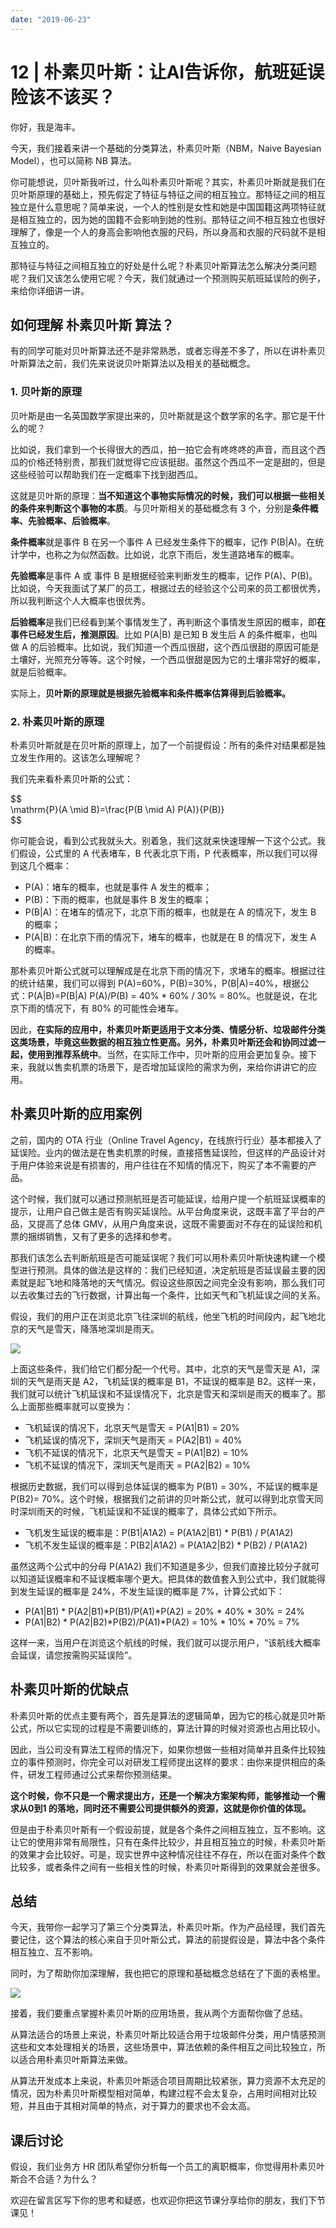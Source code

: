 ```yaml
---
date: "2019-06-23"
---  
```

      
# 12 | 朴素贝叶斯：让AI告诉你，航班延误险该不该买？
你好，我是海丰。

今天，我们接着来讲一个基础的分类算法，朴素贝叶斯（NBM，Naive Bayesian Model），也可以简称 NB 算法。

你可能想说，贝叶斯我听过，什么叫朴素贝叶斯呢？其实，朴素贝叶斯就是我们在贝叶斯原理的基础上，预先假定了特征与特征之间的相互独立。那特征之间的相互独立是什么意思呢？简单来说，一个人的性别是女性和她是中国国籍这两项特征就是相互独立的，因为她的国籍不会影响到她的性别。那特征之间不相互独立也很好理解了，像是一个人的身高会影响他衣服的尺码，所以身高和衣服的尺码就不是相互独立的。

那特征与特征之间相互独立的好处是什么呢？朴素贝叶斯算法怎么解决分类问题呢？我们又该怎么使用它呢？今天，我们就通过一个预测购买航班延误险的例子，来给你详细讲一讲。

## 如何理解 朴素贝叶斯 算法？

有的同学可能对贝叶斯算法还不是非常熟悉，或者忘得差不多了，所以在讲朴素贝叶斯算法之前，我们先来说说贝叶斯算法以及相关的基础概念。

### 1\. 贝叶斯的原理

贝叶斯是由一名英国数学家提出来的，贝叶斯就是这个数学家的名字。那它是干什么的呢？

比如说，我们拿到一个长得很大的西瓜，拍一拍它会有咚咚咚的声音，而且这个西瓜的价格还特别贵，那我们就觉得它应该挺甜。虽然这个西瓜不一定是甜的，但是这些经验可以帮助我们在一定概率下找到甜西瓜。

<!-- [[[read_end]]] -->

这就是贝叶斯的原理：**当不知道这个事物实际情况的时候，我们可以根据一些相关的条件来判断这个事物的本质**。与贝叶斯相关的基础概念有 3 个，分别是**条件概率、先验概率、后验概率**。

**条件概率**就是事件 B 在另一个事件 A 已经发生条件下的概率，记作 P\(B|A\)。在统计学中，也称之为似然函数。比如说，北京下雨后，发生道路堵车的概率。

**先验概率**是事件 A 或 事件 B 是根据经验来判断发生的概率，记作 P\(A\)、P\(B\)。比如说，今天我面试了某厂的员工，根据过去的经验这个公司来的员工都很优秀，所以我判断这个人大概率也很优秀。

**后验概率**是我们已经看到某个事情发生了，再判断这个事情发生原因的概率，即**在事件已经发生后，推测原因**。比如 P\(A|B\) 是已知 B 发生后 A 的条件概率，也叫做 A 的后验概率。比如说，我们知道一个西瓜很甜，这个西瓜很甜的原因可能是土壤好，光照充分等等。这个时候，一个西瓜很甜是因为它的土壤非常好的概率，就是后验概率。

实际上，**贝叶斯的原理就是根据先验概率和条件概率估算得到后验概率。**

### 2\. 朴素贝叶斯的原理

朴素贝叶斯就是在贝叶斯的原理上，加了一个前提假设：所有的条件对结果都是独立发生作用的。这该怎么理解呢？

我们先来看朴素贝叶斯的公式：

\$\$  
\\mathrm\{P\}\(A \\mid B\)=\\frac\{P\(B \\mid A\) P\(A\)\}\{P\(B\)\}  
\$\$

你可能会说，看到公式我就头大。别着急，我们这就来快速理解一下这个公式。我们假设，公式里的 A 代表堵车，B 代表北京下雨，P 代表概率，所以我们可以得到这几个概率：

* P\(A\)：堵车的概率，也就是事件 A 发生的概率；
* P\(B\)：下雨的概率，也就是事件 B 发生的概率；
* P\(B|A\)：在堵车的情况下，北京下雨的概率，也就是在 A 的情况下，发生 B 的概率；
* P\(A|B\)：在北京下雨的情况下，堵车的概率，也就是在 B 的情况下，发生 A 的概率。

那朴素贝叶斯公式就可以理解成是在北京下雨的情况下，求堵车的概率。根据过往的统计结果，我们可以得到 P\(A\)=60\%，P\(B\)=30\%，P\(B|A\)=40\%，根据公式：P\(A|B\)=P\(B|A\) P\(A\)/P\(B\) = 40\% \* 60\% / 30\% = 80\%。也就是说，在北京下雨的情况下，有 80\% 的可能性会堵车。

因此，**在实际的应用中，朴素贝叶斯更适用于文本分类、情感分析、垃圾邮件分类这类场景，毕竟这些数据的相互独立性更高。另外，朴素贝叶斯还会和协同过滤一起，使用到推荐系统中**。当然，在实际工作中，贝叶斯的应用会更加复杂。接下来，我就以售卖机票的场景下，是否增加延误险的需求为例，来给你讲讲它的应用。

## 朴素贝叶斯的应用案例

之前，国内的 OTA 行业（Online Travel Agency，在线旅行行业）基本都接入了延误险。业内的做法是在售卖机票的时候，直接搭售延误险，但这样的产品设计对于用户体验来说是有损害的，用户往往在不知情的情况下，购买了本不需要的产品。

这个时候，我们就可以通过预测航班是否可能延误，给用户提一个航班延误概率的提示，让用户自己做主是否有购买延误险。从平台角度来说，这既丰富了平台的产品，又提高了总体 GMV，从用户角度来说，这既不需要面对不存在的延误险和机票的捆绑销售，又有了更多的选择和参考。

那我们该怎么去判断航班是否可能延误呢？我们可以用朴素贝叶斯快速构建一个模型进行预测。具体的做法是这样的：我们已经知道，决定航班是否延误最主要的因素就是起飞地和降落地的天气情况。假设这些原因之间完全没有影响，那么我们可以去收集过去的飞行数据，计算出每一个条件，比如天气和飞机延误之间的关系。

假设，我们的用户正在浏览北京飞往深圳的航线，他坐飞机的时间段内，起飞地北京的天气是雪天，降落地深圳是雨天。

![](./httpsstatic001geekbangorgresourceimage1f641fa56937887d610813dff502008fab64.jpeg)

上面这些条件，我们给它们都分配一个代号。其中，北京的天气是雪天是 A1，深圳的天气是雨天是 A2，飞机延误的概率是 B1，不延误的概率是 B2。这样一来，我们就可以统计飞机延误和不延误情况下，北京是雪天和深圳是雨天的概率了。那么上面那些概率就可以变换为：

* 飞机延误的情况下，北京天气是雪天 = P\(A1|B1\) = 20\%
* 飞机延误的情况下，深圳天气是雨天 = P\(A2|B1\) = 40\%
* 飞机不延误的情况下，北京天气是雪天 = P\(A1|B2\) = 10\%
* 飞机不延误的情况下，深圳天气是雨天 = P\(A2|B2\) = 10\%

根据历史数据，我们可以得到总体延误的概率为 P\(B1\) = 30\%，不延误的概率是 P\(B2\)= 70\%。这个时候，根据我们之前讲的贝叶斯公式，就可以得到北京雪天同时深圳雨天的时候，飞机延误和不延误的概率了，具体公式如下所示。

* 飞机发生延误的概率是：P\(B1|A1A2\) = P\(A1A2|B1\) \* P\(B1\) / P\(A1A2\)
* 飞机不发生延误的概率是：P\(B2|A1A2\) = P\(A1A2|B2\) \* P\(B2\) / P\(A1A2\)

虽然这两个公式中的分母 P\(A1A2\) 我们不知道是多少，但我们直接比较分子就可以知道延误概率和不延误概率哪个更大。把具体的数值套入到公式中，我们就能得到发生延误的概率是 24\%，不发生延误的概率是 7\%，计算公式如下：

* P\(A1|B1\) \* P\(A2|B1\)\*P\(B1\)/P\(A1\)\*P\(A2\) = 20\% \* 40\% \* 30\% = 24\%
* P\(A1|B2\) \* P\(A2|B2\)\*P\(B2\)/P\(A1\)\*P\(A2\) = 10\% \* 10\% \* 70\% = 7\%

这样一来，当用户在浏览这个航线的时候，我们就可以提示用户，“该航线大概率会延误，请您按需购买延误险”。

## 朴素贝叶斯的优缺点

朴素贝叶斯的优点主要有两个，首先是算法的逻辑简单，因为它的核心就是贝叶斯公式，所以它实现的过程是不需要训练的，算法计算的时候对资源也占用比较小。

因此，当公司没有算法工程师的情况下，如果你想做一些相对简单并且条件比较独立的事件预测时，你完全可以对研发工程师提出这样的要求：由你来提供相应的条件，研发工程师通过公式来帮你预测结果。

**这个时候，你不只是一个需求提出方，还是一个解决方案架构师，能够推动一个需求从0到1 的落地，同时还不需要公司提供额外的资源，这就是你价值的体现。**

但是由于朴素贝叶斯有一个假设前提，就是各个条件之间相互独立，互不影响。这让它的使用非常有局限性，只有在条件比较少，并且相互独立的时候，朴素贝叶斯的效果才会比较好。可是，现实世界中这种情况往往不存在，所以在面对条件个数比较多，或者条件之间有一些相关性的时候，朴素贝叶斯得到的效果就会差很多。

## 总结

今天，我带你一起学习了第三个分类算法，朴素贝叶斯。作为产品经理，我们首先要记住，这个算法的核心来自于贝叶斯公式，算法的前提假设是，算法中各个条件相互独立、互不影响。

同时，为了帮助你加深理解，我也把它的原理和基础概念总结在了下面的表格里。

![](./httpsstatic001geekbangorgresourceimage5y9b5yy7851e2d518fc67938e3d4e3e38a9b.jpeg)

接着，我们要重点掌握朴素贝叶斯的应用场景，我从两个方面帮你做了总结。

从算法适合的场景上来说，朴素贝叶斯比较适合用于垃圾邮件分类，用户情感预测这些和文本处理相关的场景，这些场景中，算法依赖的条件相互之间比较独立，所以适合用朴素贝叶斯算法来做。

从算法开发成本上来说，朴素贝叶斯适合项目周期比较紧张，算力资源不太充足的情况，因为朴素贝叶斯模型相对简单，构建过程不会太复杂，占用时间相对比较短，并且由于其相对简单的特点，对于算力的要求也不会太高。

## 课后讨论

假设，我们业务方 HR 团队希望你分析每一个员工的离职概率，你觉得用朴素贝叶斯合不合适？为什么？

欢迎在留言区写下你的思考和疑惑，也欢迎你把这节课分享给你的朋友，我们下节课见！